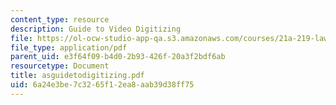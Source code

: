 ```yaml
---
content_type: resource
description: Guide to Video Digitizing
file: https://ol-ocw-studio-app-qa.s3.amazonaws.com/courses/21a-219-law-and-society-spring-2003/6a24e3be7c3265f12ea8aab39d38ff75_asguidetodigitizing.pdf
file_type: application/pdf
parent_uid: e3f64f09-b4d0-2b93-426f-20a3f2bdf6ab
resourcetype: Document
title: asguidetodigitizing.pdf
uid: 6a24e3be-7c32-65f1-2ea8-aab39d38ff75
---
```


